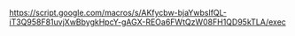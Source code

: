 
 
https://script.google.com/macros/s/AKfycbw-bjaYwbslfQL-iT3Q958F81uvjXwBbygkHpcY-gAGX-REOa6FWtQzW08FH1QD95kTLA/exec
